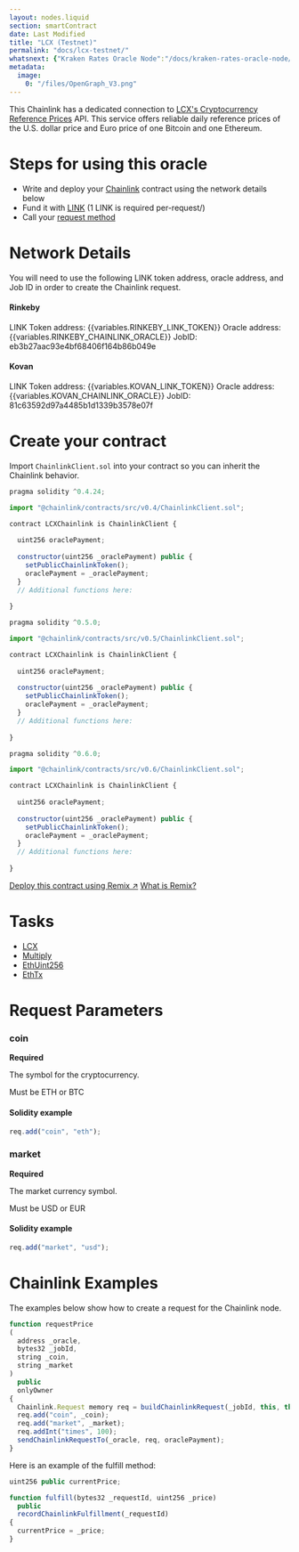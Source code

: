 ```yaml
---
layout: nodes.liquid
section: smartContract
date: Last Modified
title: "LCX (Testnet)"
permalink: "docs/lcx-testnet/"
whatsnext: {"Kraken Rates Oracle Node":"/docs/kraken-rates-oracle-node/"}
metadata: 
  image: 
    0: "/files/OpenGraph_V3.png"
---
```

This Chainlink has a dedicated connection to <a href="https://www.lcx.com/Cryptocurrency-Reference-Price-Services/" target="_blank">LCX's Cryptocurrency Reference Prices</a> API. This service offers reliable daily reference prices of the U.S. dollar price and Euro price of one Bitcoin and one Ethereum. 

# Steps for using this oracle

- Write and deploy your [Chainlink](../intermediates-tutorial/)  contract using the network details below
- Fund it with [LINK](../link-token-contracts/) (1 LINK is required per-request/)
- Call your [request method](./#chainlink-examples) 

# Network Details

You will need to use the following LINK token address, oracle address, and Job ID in order to create the Chainlink request.

#### Rinkeby
LINK Token address: {{variables.RINKEBY_LINK_TOKEN}}
Oracle address: {{variables.RINKEBY_CHAINLINK_ORACLE}} 
JobID: eb3b27aac93e4bf68406f164b86b049e

#### Kovan
LINK Token address: {{variables.KOVAN_LINK_TOKEN}}
Oracle address: {{variables.KOVAN_CHAINLINK_ORACLE}} 
JobID: 81c63592d97a4485b1d1339b3578e07f

# Create your contract

Import `ChainlinkClient.sol` into your contract so you can inherit the Chainlink behavior.

```javascript Solidity 4
pragma solidity ^0.4.24;

import "@chainlink/contracts/src/v0.4/ChainlinkClient.sol";

contract LCXChainlink is ChainlinkClient {
  
  uint256 oraclePayment;
  
  constructor(uint256 _oraclePayment) public {
    setPublicChainlinkToken();
    oraclePayment = _oraclePayment;
  }
  // Additional functions here:
  
}
```
```javascript Solidity 5
pragma solidity ^0.5.0;

import "@chainlink/contracts/src/v0.5/ChainlinkClient.sol";

contract LCXChainlink is ChainlinkClient {
  
  uint256 oraclePayment;
  
  constructor(uint256 _oraclePayment) public {
    setPublicChainlinkToken();
    oraclePayment = _oraclePayment;
  }
  // Additional functions here:
  
}
```
```javascript Solidity 6
pragma solidity ^0.6.0;

import "@chainlink/contracts/src/v0.6/ChainlinkClient.sol";

contract LCXChainlink is ChainlinkClient {
  
  uint256 oraclePayment;
  
  constructor(uint256 _oraclePayment) public {
    setPublicChainlinkToken();
    oraclePayment = _oraclePayment;
  }
  // Additional functions here:
  
}
```

<div class="remix-callout">
  <a href="https://remix.ethereum.org/#version=soljson-v0.6.7+commit.b8d736ae.js&optimize=false&evmVersion=null&gist=c0aa62a734c36393da8ac81247d42509" target="_blank" class="cl-button--ghost solidity-tracked">Deploy this contract using Remix ↗</a>
    <a href="../deploy-your-first-contract/" title="">What is Remix?</a>
</div>

# Tasks

- [LCX](../external-adapters/)
- [Multiply](../adapters/#multiply)
- [EthUint256](../adapters/#ethuint256)
- [EthTx](../adapters/#ethtx)

# Request Parameters

### coin

**Required**

The symbol for the cryptocurrency. 

Must be ETH or BTC

#### Solidity example

```javascript
req.add("coin", "eth");
```

### market

**Required**

The market currency symbol.

Must be USD or EUR

#### Solidity example

```javascript
req.add("market", "usd");
```

# Chainlink Examples

The examples below show how to create a request for the Chainlink node.

```javascript
function requestPrice
(
  address _oracle,
  bytes32 _jobId,
  string _coin,
  string _market
)
  public
  onlyOwner
{
  Chainlink.Request memory req = buildChainlinkRequest(_jobId, this, this.fulfill.selector);
  req.add("coin", _coin);
  req.add("market", _market);
  req.addInt("times", 100);
  sendChainlinkRequestTo(_oracle, req, oraclePayment);
}
```

Here is an example of the fulfill method:

```javascript
uint256 public currentPrice;

function fulfill(bytes32 _requestId, uint256 _price)
  public
  recordChainlinkFulfillment(_requestId)
{
  currentPrice = _price;
}
```